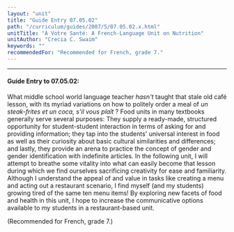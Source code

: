```yaml
---
layout: "unit"
title: "Guide Entry 07.05.02"
path: "/curriculum/guides/2007/5/07.05.02.x.html"
unitTitle: "À Votre Santé: A French-Language Unit on Nutrition"
unitAuthor: "Crecia C. Swaim"
keywords: ""
recommendedFor: "Recommended for French, grade 7."
---
```

<body>
<hr/>
<h4>
Guide Entry to 07.05.02:
</h4>
<p>
What middle school world language teacher
<i>
hasn't
</i>
taught that stale old café lesson, with its myriad variations on how to politely order a meal of
<i>
un steak-frites et un coca, s'il vous plaît
</i>
? Food units in many textbooks generally serve several purposes: They supply a ready-made, structured opportunity for student-student interaction in terms of asking for and providing information; they tap into the students' universal interest in food as well as their curiosity about basic cultural similarities and differences; and lastly, they provide an arena to practice the concept of gender and gender identification with indefinite articles. In the following unit, I will attempt to breathe some vitality into what can easily become that lesson during which we find ourselves sacrificing creativity for ease and familiarity. Although I understand the appeal of and value in tasks like creating a menu and acting out a restaurant scenario, I find myself (and my students) growing tired of the same ten menu items! By exploring new facets of food and health in this unit, I hope to increase the communicative options available to my students in a restaurant-based unit.
</p>
<p>
(Recommended for French, grade 7.)
</p>
</body>